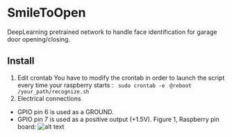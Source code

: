 # SmileToOpen
DeepLearning pretrained network to handle face identification for garage door opening/closing.

## Install
1. Edit crontab
You have to modify the crontab in order to launch the script every time your raspberry starts :
``` sudo crontab -e```
``` @reboot /your_path/recognize.sh```
2. Electrical connections
* GPIO pin 6 is used as a GROUND.
* GPIO pin 7 is used as a positive output (+1.5V).
Figure 1, Raspberry pin board: ![alt text](https://i.stack.imgur.com/gaU6t.png "Raspberry pin board")


